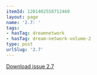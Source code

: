 ```yaml
---
itemId: 1201402558712460
layout: page
name: '2.7: '
tags:
- hasTag: dreamnetwork
- hasTag: dream-network-volume-2
type: post
urlSlug: '2.7'
---
```

<a href="files/pdfs/Volume_2/2.7-Dream-Craft-Volume-2-No-7.pdf" download="">Download issue 2.7</a>